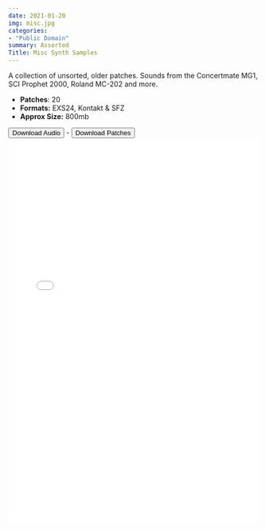 ```yaml
---
date: 2021-01-20
img: misc.jpg
categories: 
- "Public Domain"
summary: Assorted
Title: Misc Synth Samples
---
```


A collection of unsorted, older patches. Sounds from the Concertmate MG1, SCI Prophet 2000, Roland MC-202 and more.

-   **Patches**: 20
-   **Formats:** EXS24, Kontakt & SFZ
-   **Approx Size:** 800mb


<div class="buttons"> <a href="https://www.dropbox.com/sh/q6x3s3jjh4a4vkh/AACXOeK9AbZBtfyJnwdcCl16a?dl=0"> <button>Download Audio</button></a> - <a href="https://github.com/publicsamples/Misc-Synth-Samples"> <button>Download Patches</button></a></div>



<iframe width="100%" height="770px" src="/Demos/demos/misc1.html" frameborder="0" allow="accelerometer; autoplay; clipboard-write; encrypted-media; gyroscope; picture-in-picture" allowfullscreen></iframe>

